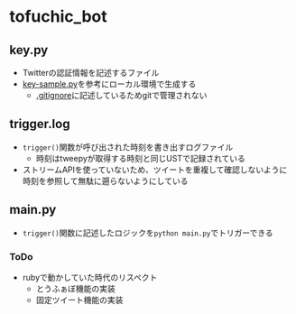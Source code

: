 # tofuchic_bot
## key.py
* Twitterの認証情報を記述するファイル
* [key-sample.py](./key-sample.py)を参考にローカル環境で生成する
    * [.gitignore](./.gitignore)に記述しているためgitで管理されない

## trigger.log
* `trigger()`関数が呼び出された時刻を書き出すログファイル
    * 時刻はtweepyが取得する時刻と同じUSTで記録されている
* ストリームAPIを使っていないため、ツイートを重複して確認しないように時刻を参照して無駄に遡らないようにしている

## main.py
* `trigger()`関数に記述したロジックを`python main.py`でトリガーできる

### ToDo
* rubyで動かしていた時代のリスペクト
    * とうふぁぼ機能の実装
    * 固定ツイート機能の実装